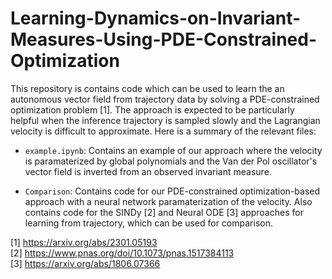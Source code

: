 # Learning-Dynamics-on-Invariant-Measures-Using-PDE-Constrained-Optimization

This repository is contains code which can be used to learn the an autonomous vector field from trajectory data by solving a PDE-constrained optimization problem [1]. The approach is expected to be particularly helpful when the inference trajectory is sampled slowly and the Lagrangian velocity is difficult to approximate. Here is a summary of the relevant files: 

- `example.ipynb`: Contains an example of our approach where the velocity is paramaterized by global polynomials and the Van der Pol oscillator's vector field is inverted from an observed invariant measure.

- `Comparison`: Contains code for our PDE-constrained optimization-based approach with a neural network paramaterization of the velocity. Also contains code for the SINDy [2] and Neural ODE [3] approaches for learning from trajectory, which can be used for comparison. 

[1] https://arxiv.org/abs/2301.05193 \
[2] https://www.pnas.org/doi/10.1073/pnas.1517384113 \
[3] https://arxiv.org/abs/1806.07366
